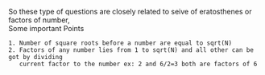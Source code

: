So these type of questions are closely related to seive of eratosthenes or factors of number,  
Some important Points   

    1. Number of square roots before a number are equal to sqrt(N)  
    2. Factors of any number lies from 1 to sqrt(N) and all other can be got by dividing  
       current factor to the number ex: 2 and 6/2=3 both are factors of 6 
